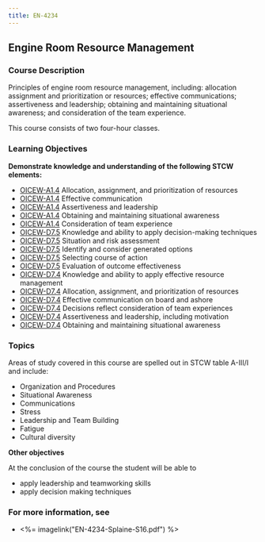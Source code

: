 ```yaml
---
title: EN-4234
---
```


## Engine Room Resource Management 

### Course Description

Principles of engine room resource management, including: allocation assignment and prioritization or resources; effective communications; assertiveness and leadership; obtaining and maintaining situational awareness; and consideration of the team experience. 

This course consists of two four-hour classes.


### Learning Objectives

**Demonstrate knowledge and understanding of the following STCW elements:**

* [OICEW-A1.4](31#OICEW-A1\.4) Allocation, assignment, and prioritization of resources 
* [OICEW-A1.4](31#OICEW-A1\.4) Effective communication
* [OICEW-A1.4](31#OICEW-A1\.4) Assertiveness and leadership
* [OICEW-A1.4](31#OICEW-A1\.4) Obtaining and maintaining situational awareness
* [OICEW-A1.4](31#OICEW-A1\.4) Consideration of team experience
* [OICEW-D7.5](31#OICEW-D7\.5) Knowledge and ability to apply decision-making techniques
* [OICEW-D7.5](31#OICEW-D7\.5) Situation and risk assessment
* [OICEW-D7.5](31#OICEW-D7\.5) Identify and consider generated options 
* [OICEW-D7.5](31#OICEW-D7\.5) Selecting course of action
* [OICEW-D7.5](31#OICEW-D7\.5) Evaluation of outcome effectiveness
* [OICEW-D7.4](31#OICEW-D7\.4) Knowledge and ability to apply effective resource management
* [OICEW-D7.4](31#OICEW-D7\.4) Allocation, assignment, and prioritization of resources 
* [OICEW-D7.4](31#OICEW-D7\.4) Effective communication on board and ashore
* [OICEW-D7.4](31#OICEW-D7\.4) Decisions reflect consideration of team experiences
* [OICEW-D7.4](31#OICEW-D7\.4) Assertiveness and leadership, including motivation 
* [OICEW-D7.4](31#OICEW-D7\.4) Obtaining and maintaining situational awareness 


### Topics

Areas of study covered in this course are spelled out in STCW table A-III/I and include:

* Organization and Procedures
* Situational Awareness
* Communications
* Stress
* Leadership and Team Building
* Fatigue
* Cultural diversity


**Other objectives**



At the conclusion of the course the student will be able to

* apply leadership and teamworking skills
* apply decision making techniques

### For more information, see 

* <%= imagelink("EN-4234-Splaine-S16.pdf") %> 



